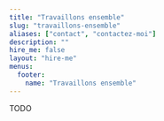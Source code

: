```yaml
---
title: "Travaillons ensemble"
slug: "travaillons-ensemble"
aliases: ["contact", "contactez-moi"]
description: ""
hire_me: false
layout: "hire-me"
menus:
  footer:
    name: "Travaillons ensemble"
---
```


TODO
